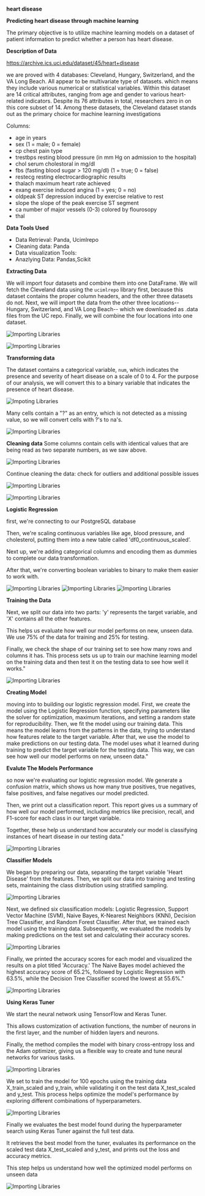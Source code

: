 **heart disease**

**Predicting heart disease through machine learning**

The primary objective is to utilize machine learning models on a dataset of patient information to predict whether a person has heart disease.

**Description of Data**

https://archive.ics.uci.edu/dataset/45/heart+disease

we are proved with 4 databases: Cleveland, Hungary, Switzerland, and the VA Long Beach. All appear to be multivariate type of datasets. which means they include various numerical or statistical variables. Within this dataset are 14 critical attributes, ranging from age and gender to various heart-related indicators. Despite its 76 attributes in total, researchers zero in on this core subset of 14. Among these datasets, the Cleveland dataset stands out as the primary choice for machine learning investigations

Columns:
- age in years
- sex (1 = male; 0 = female)
- cp chest pain type
- trestbps resting blood pressure (in mm Hg on admission to the hospital)
- chol serum cholestoral in mg/dl
- fbs (fasting blood sugar > 120 mg/dl) (1 = true; 0 = false)
- restecg resting electrocardiographic results
- thalach maximum heart rate achieved
- exang exercise induced angina (1 = yes; 0 = no)
- oldpeak ST depression induced by exercise relative to rest
- slope the slope of the peak exercise ST segment
- ca number of major vessels (0-3) colored by flourosopy
- thal

**Data Tools Used**
- Data Retrieval: Panda, Ucimlrepo
- Cleaning data: Panda
- Data visualization Tools:
- Anazlying Data: Pandas,Scikit

**Extracting Data**

We will import four datasets and combine them into one DataFrame. We will fetch the Cleveland data using the `ucimlrepo` library first, because this dataset contains the proper column headers, and the other three datasets do not. Next, we will import the data from the other three locations-- Hungary, Switzerland, and VA Long Beach-- which we downloaded as .data files from the UC repo. Finally, we will combine the four locations into one dataset.

![Importing Libraries](https://github.com/Simian12/Project_4/blob/main/images/Importing%20data.png?raw=true)

![Importing Libraries](https://github.com/Simian12/Project_4/blob/main/images/remaining%20imports.png?raw=true)


**Transforming data**

The dataset contains a categorical variable, `num`, which indicates the presence and severity of heart disease on a scale of 0 to 4. For the purpose of our analysis, we will convert this to a binary variable that indicates the presence of heart disease.

![Impoting Libraries](https://github.com/Simian12/Project_4/blob/main/images/Transform%20data%20.png?raw=true)
 

Many cells contain a "?" as an entry, which is not detected as a missing value, so we will convert cells with ?'s to na's.

![Importing Libraries](https://github.com/Simian12/Project_4/blob/main/images/converting%20.png?raw=true)

**Cleaning data**
Some columns contain cells with identical values that are being read as two separate numbers, as we saw above.

![Importing Libraries](https://github.com/Simian12/Project_4/blob/main/images/Cleaning%20data%20pt.2.png?raw=true)

Continue cleaning the data: check for outliers and additional possible issues

![Importing Libraries](https://github.com/Simian12/Project_4/blob/main/images/cleaning%20data%20pt%203.png?raw=true)

![Importing Libraries](https://github.com/Simian12/Project_4/blob/main/images/cleaning%20data%20pt%205.png?raw=true)


**Logistic Regression** 

first, we're connecting to our PostgreSQL database

Then, we're scaling continuous variables like age, blood pressure, and cholesterol, putting them into a new table called 'df0_continuous_scaled’.

Next up, we're adding categorical columns and encoding them as dummies to complete our data transformation. 

After that, we're converting boolean variables to binary to make them easier to work with.


![Importing Libraries](https://github.com/Simian12/Project_4/blob/main/images/LR%20data%20prep.png?raw=true)
![Importing Libraries](https://github.com/Simian12/Project_4/blob/main/images/LR%20data%20prep%202.png?raw=true)
![Importing Libraries](https://github.com/Simian12/Project_4/blob/main/images/LR%20data%20prep%203.png?raw=true)


**Training the Data**

Next, we split our data into two parts: 'y' represents the target variable, and 'X' contains all the other features. 

This helps us evaluate how well our model performs on new, unseen data. We use 75% of the data for training and 25% for testing.

Finally, we check the shape of our training set to see how many rows and columns it has. This process sets us up to train our machine learning model on the training data and then test it on the testing data to see how well it works."

![Importing Libraries](https://github.com/Simian12/Project_4/blob/main/images/LR%20training%20and%20testing%20data.png?raw=true)

**Creating Model**

moving into to building our logistic regression model. First, we create the model using the Logistic Regression function, specifying parameters like the solver for optimization, maximum iterations, and setting a random state for reproducibility.
Then, we fit the model using our training data. This means the model learns from the patterns in the data, trying to understand how features relate to the target variable.
After that, we use the model to make predictions on our testing data. The model uses what it learned during training to predict the target variable for the testing data. This way, we can see how well our model performs on new, unseen data."

**Evalute The Models Performance**

so now we're evaluating our logistic regression model. We generate a confusion matrix, which shows us how many true positives, true negatives, false positives, and false negatives our model predicted.

Then, we print out a classification report. This report gives us a summary of how well our model performed, including metrics like precision, recall, and F1-score for each class in our target variable.

Together, these help us understand how accurately our model is classifying instances of heart disease in our testing data."

![Importing Libraries](https://github.com/Simian12/Project_4/blob/main/images/Evaluate%20Models%20Performance.png?raw=true)

**Classifier Models**

We began by preparing our data, separating the target variable 'Heart Disease' from the features. 
Then, we split our data into training and testing sets, maintaining the class distribution using stratified sampling.

![Importing Libraries](https://github.com/Simian12/Project_4/blob/main/images/Classifier%20Models%201.png?raw=true)

Next, we defined six classification models: Logistic Regression, Support Vector Machine (SVM), Naive Bayes, K-Nearest Neighbors (KNN), Decision Tree Classifier, and Random Forest Classifier. 
After that, we trained each model using the training data. Subsequently, we evaluated the models by making predictions on the test set and calculating their accuracy scores. 

![Importing Libraries](https://github.com/Simian12/Project_4/blob/main/images/Classifier%20Models%202.png?raw=true)

Finally, we printed the accuracy scores for each model and visualized the results on a plot titled 'Accuracy.' The Naive Bayes model achieved the highest accuracy score of 65.2%, followed by Logistic Regression with 63.5%, while the Decision Tree Classifier scored the lowest at 55.6%."

![Importing Libraries](https://github.com/Simian12/Project_4/blob/main/images/Classifier%20Model%203.png?raw=true)

**Using Keras Tuner**

We start the neural network using TensorFlow and Keras Tuner. 

This allows customization of activation functions, the number of neurons in the first layer, and the number of hidden layers and neurons. 

Finally, the method compiles the model with binary cross-entropy loss and the Adam optimizer, giving us a flexible way to create and tune neural networks for various tasks.

![Importing Libraries](https://github.com/Simian12/Project_4/blob/main/images/Creating%20heart_model_method2.png?raw=true)

We set to train the model for 100 epochs using the training data X_train_scaled and y_train, while validating it on the test data X_test_scaled and y_test. This process helps optimize the model's performance by exploring different combinations of hyperparameters. 

![Importing Libraries](https://github.com/Simian12/Project_4/blob/main/images/Kerastuner%20search.png?raw=true)

Finally we evaluates the best model found during the hyperparameter search using Keras Tuner against the full test data. 

It retrieves the best model from the tuner, evaluates its performance on the scaled test data X_test_scaled and y_test, and prints out the loss and accuracy metrics. 

This step helps us understand how well the optimized model performs on unseen data

![Importing Libraries](https://github.com/Simian12/Project_4/blob/main/images/model2_data_test.png?raw=true)

